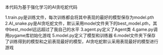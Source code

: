 本代码为基于强化学习的AI贪吃蛇代码

1.train.py是训练文件，每次训练都会将其中表现的最好的模型保存为model.pth
2.AI_snake.py是AI贪吃蛇文件，默认采用model文件夹下的best_model.pth，其中best_model远远超过了我自己的水平
3.agent.py定义了Agent类
4.game.py调用pygame库初始化游戏
5.model.py定义了模型和训练器
6.model文件夹下保存了训练得到的模型和之前表现最好的模型，AI贪吃蛇默认采用表现最好的模型进行游戏